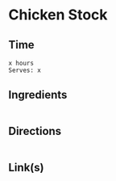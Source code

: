 # Chicken Stock

## Time 
```
x hours
Serves: x
```

## Ingredients
```

```


## Directions
```

```


## Link(s)
```

```
